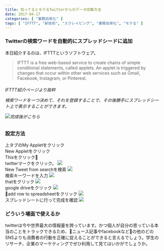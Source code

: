 ```yaml
---
title: 知ってるとモテるTwitterからのデータ収集方法
date: 2017-04-17
categories: [ "業務効率化" ]
tags: [ "IFTTT", "新技術", "スクレイピング", "業務効率化", "モテる" ]
---
```


### Twitterの検索ワードを自動的にスプレッドシードに追加

本日紹介するのは、IFTTTというソフトウェア。

>IFTTT is a free web-based service to create chains of simple conditional statements, called applets. An applet is triggered by changes that occur within other web services such as Gmail, Facebook, Instagram, or Pinterest.
<h6>IFTTT紹介ページより抜粋</h>


<br/>
<p>検索ワードを一つ決めて、それを登録することで、その後勝手にスプレッドシート上で表示することができます。</p>


<img src="images/Screen Shot 2017-10-03 at 7.30.36.png">完成後がこちら


### 設定方法

上タブのMy Appletをクリック
<br/>
New Appletをクリック
<br/>
Thisをクリック
<br/>
twitterマークをクリック。
<img src="images/Screen Shot 2017-10-03 at 7.12.47.png">
<br/>
New Tweet from searchを検索
<img src="images/Screen Shot 2017-10-03 at 7.14.08.png">
<br/>
検索キーワードを入力
<img src="images/Screen Shot 2017-10-03 at 7.14.18.png">
<br/>
thatをクリック
<img src="images/Screen Shot 2017-10-03 at 7.14.47.png">
<br/>
google driveをクリック
<img src="images/Screen Shot 2017-10-03 at 7.15.03.png">
<br/>
add row to spreadsheetをクリック
<img src="images/Screen Shot 2017-10-03 at 7.15.09.png">
<br/>
スプレッドシートに行って完成を確認
<img src="images/Screen Shot 2017-10-03 at 7.30.36.png">

### どういう場面で使えるか
twitterは今や世界最大の情報量を誇っています。かつ個人が自分の思っている本当のことをトラックできるため、ニュース記事やfacebookなどの他のどのSNSよりも消費者の行動を正確に捉えることができると言えるでしょう。学生のリサーチ、企業のマーケティングでぜひ利用して見てはいかがでしょうか。
<bn/>